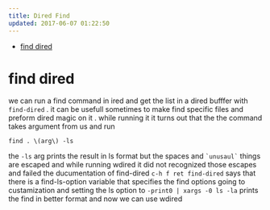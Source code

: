 ```yaml
---
title: Dired Find
updated: 2017-06-07 01:22:50
---
```

- [find dired](#org14f9434)


<a id="org14f9434"></a>

# find dired

we can run a find command in ired and get the list in a dired bufffer with `find-dired` . it can be usefull sometimes to make find specific files and preform dired magic on it . while running it it turns out that the the command takes argument from us and run

```shell
find . \(arg\) -ls
```

the `-ls` arg prints the result in ls format but the spaces and `` `unusaul` `` things are escaped and while running wdired it did not recognized those escapes and failed the ducumentation of find-dired `c-h f ret find-dired` says that there is a find-ls-option variable that specifies the find options going to custamization and setting the ls option to `-print0 | xargs -0 ls -la` prints the find in better format and now we can use wdired
